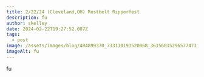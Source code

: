 ```yaml
---
title: 2/22/24 (Cleveland,OH) Rustbelt Ripperfest
description: fu
author: skelley
date: 2024-02-22T19:27:52.087Z
tags:
  - post
image: /assets/images/blog/404899370_733110191520068_36156015296577473_n.jpg
imageAlt: fu
---
```

fu